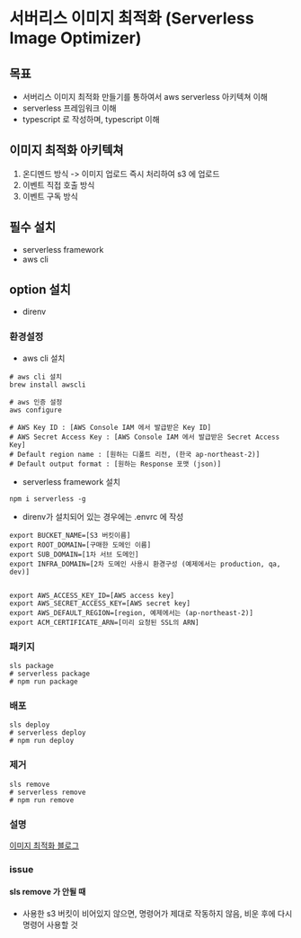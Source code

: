 # 서버리스 이미지 최적화 (Serverless Image Optimizer)

## 목표
- 서버리스 이미지 최적화 만들기를 통하여서 aws serverless 아키텍쳐 이해
- serverless 프레임워크 이해
- typescript 로 작성하며, typescript 이해

## 이미지 최적화 아키텍쳐
1. 온디멘드 방식 -> 이미지 업로드 즉시 처리하여 s3 에 업로드
2. 이벤트 직접 호출 방식
3. 이벤트 구독 방식

## 필수 설치
- serverless framework
- aws cli

## option 설치
- direnv


### 환경설정
- aws cli 설치
```shell
# aws cli 설치
brew install awscli

# aws 인증 설정
aws configure

# AWS Key ID : [AWS Console IAM 에서 발급받은 Key ID] 
# AWS Secret Access Key : [AWS Console IAM 에서 발급받은 Secret Access Key]
# Default region name : [원하는 디폴트 리전, (한국 ap-northeast-2)]
# Default output format : [원하는 Response 포맷 (json)]
```

- serverless framework 설치
```shell
npm i serverless -g
```

- direnv가 설치되어 있는 경우에는 .envrc 에 작성
```dotenv
export BUCKET_NAME=[S3 버킷이름]
export ROOT_DOMAIN=[구매한 도메인 이름]
export SUB_DOMAIN=[1차 서브 도메인]
export INFRA_DOMAIN=[2차 도메인 사용시 환경구성 (예제에서는 production, qa, dev)]


export AWS_ACCESS_KEY_ID=[AWS access key]
export AWS_SECRET_ACCESS_KEY=[AWS secret key]
export AWS_DEFAULT_REGION=[region, 예제에서는 (ap-northeast-2)]
export ACM_CERTIFICATE_ARN=[미리 요청된 SSL의 ARN]
```

### 패키지
```shell
sls package
# serverless package
# npm run package
```

### 배포
```shell
sls deploy
# serverless deploy
# npm run deploy
```

### 제거
```shell
sls remove
# serverless remove
# npm run remove
```

### 설명
[이미지 최적화 블로그](https://lovizu.tistory.com/entry/%EC%84%9C%EB%B2%84%EB%A6%AC%EC%8A%A4-%EC%9D%B4%EB%AF%B8%EC%A7%80-%EC%B5%9C%EC%A0%81%ED%99%94-%EA%B3%B5%EB%B6%80)


### issue
#### sls remove 가 안될 때
- 사용한 s3 버킷이 비어있지 않으면, 명령어가 제대로 작동하지 않음, 비운 후에 다시 명령어 사용할 것
